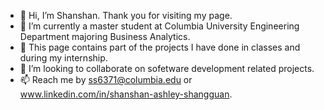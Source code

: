 - 👋 Hi, I’m Shanshan. Thank you for visiting my page.
- 🌱 I’m currently a master student at Columbia University Engineering Department majoring Business Analytics.
- 🧩 This page contains part of the projects I have done in classes and during my internship.
- 💞️ I’m looking to collaborate on sofetware development related projects.
- 📫 Reach me by ss6371@columbia.edu or www.linkedin.com/in/shanshan-ashley-shangguan.

<!---
AshleyXian/AshleyXian is a ✨ special ✨ repository because its `README.md` (this file) appears on your GitHub profile.
You can click the Preview link to take a look at your changes.
--->
